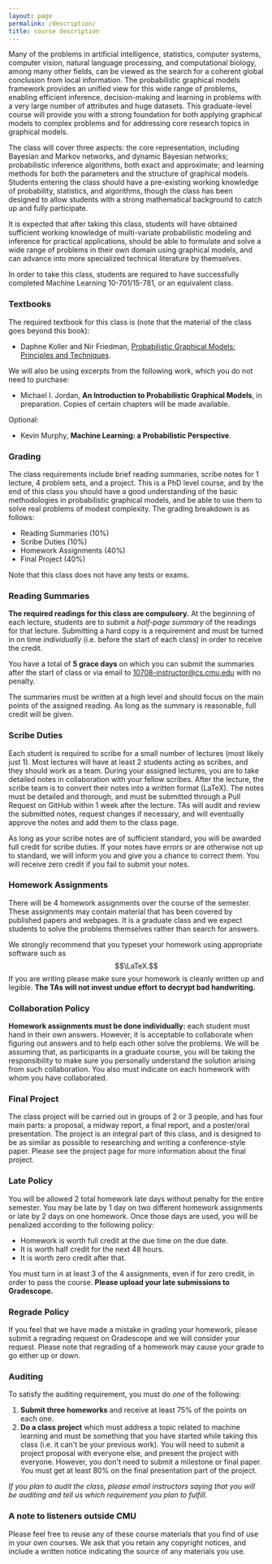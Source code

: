```yaml
---
layout: page
permalink: /description/
title: course description
---
```


Many of the problems in artificial intelligence, statistics, computer systems, computer vision, natural language processing, and computational biology, among many other fields, can be viewed as the search for a coherent global conclusion from local information.
The probabilistic graphical models framework provides an unified view for this wide range of problems, enabling efficient inference, decision-making and learning in problems with a very large number of attributes and huge datasets.
This graduate-level course will provide you with a strong foundation for both applying graphical models to complex problems and for addressing core research topics in graphical models.

The class will cover three aspects: the core representation, including Bayesian and Markov networks, and dynamic Bayesian networks; probabilistic inference algorithms, both exact and approximate; and learning methods for both the parameters and the structure of graphical models.
Students entering the class should have a pre-existing working knowledge of probability, statistics, and algorithms, though the class has been designed to allow students with a strong mathematical background to catch up and fully participate.

It is expected that after taking this class, students will have obtained sufficient working knowledge of multi-variate probabilistic modeling and inference for practical applications, should be able to formulate and solve a wide range of problems in their own domain using graphical models, and can advance into more specialized technical literature by themselves.

In order to take this class, students are required to have successfully completed Machine Learning 10-701/15-781, or an equivalent class.

### Textbooks

The required textbook for this class is (note that the material of the class goes beyond this book):
- Daphne Koller and Nir Friedman, [Probabilistic Graphical Models: Principles and Techniques](http://www.amazon.com/Probabilistic-Graphical-Models-Principles-Computation/dp/0262013193/ref=sr_1_1?ie=UTF8&s=books&qid=1250711756&sr=8-1).

We will also be using excerpts from the following work, which you do not need to purchase:
- Michael I. Jordan, **An Introduction to Probabilistic Graphical Models**, in preparation. Copies of certain chapters will be made available.

Optional:
- Kevin Murphy, **Machine Learning: a Probabilistic Perspective**.

### Grading

The class requirements include brief reading summaries, scribe notes for 1 lecture, 4 problem sets, and a project.
This is a PhD level course, and by the end of this class you should have a good understanding of the basic methodologies in probabilistic graphical models, and be able to use them to solve real problems of modest complexity.
The grading breakdown is as follows:

- Reading Summaries (10%)
- Scribe Duties (10%)
- Homework Assignments (40%)
- Final Project (40%)

Note that this class does not have any tests or exams.

### Reading Summaries

**The required readings for this class are compulsory.**
At the beginning of each lecture, students are to submit a *half-page summary* of the readings for that lecture.
Submitting a hard copy is a requirement and must be turned in on time *individually* (i.e. before the start of each class) in order to receive the credit.

You have a total of **5 grace days** on which you can submit the summaries after the start of class or via email to [10708-instructor@cs.cmu.edu](mailto:10708-instructor@cs.cmu.edu) with no penalty.

The summaries must be written at a high level and should focus on the main points of the assigned reading.
As long as the summary is reasonable, full credit will be given.

### Scribe Duties

Each student is required to scribe for a small number of lectures (most likely just 1).
Most lectures will have at least 2 students acting as scribes, and they should work as a team.
During your assigned lectures, you are to take detailed notes in collaboration with your fellow scribes.
After the lecture, the scribe team is to convert their notes into a written format (LaTeX).
The notes must be detailed and thorough, and must be submitted through a Pull Request on GitHub within 1 week after the lecture.
TAs will audit and review the submitted notes, request changes if necessary, and will eventually approve the notes and add them to the class page.

As long as your scribe notes are of sufficient standard, you will be awarded full credit for scribe duties.
If your notes have errors or are otherwise not up to standard, we will inform you and give you a chance to correct them.
You will receive zero credit if you fail to submit your notes.

### Homework Assignments

There will be 4 homework assignments over the course of the semester.
These assignments may contain material that has been covered by published papers and webpages.
It is a graduate class and we expect students to solve the problems themselves rather than search for answers.

We strongly recommend that you typeset your homework using appropriate software such as $$\LaTeX.$$
If you are writing please make sure your homework is cleanly written up and legible.
**The TAs will not invest undue effort to decrypt bad handwriting.**

### Collaboration Policy

**Homework assignments must be done individually:** each student must hand in their own answers.
However, it is acceptable to collaborate when figuring out answers and to help each other solve the problems.
We will be assuming that, as participants in a graduate course, you will be taking the responsibility to make sure you personally understand the solution arising from such collaboration.
You also must indicate on each homework with whom you have collaborated.


### Final Project

The class project will be carried out in groups of 2 or 3 people, and has four main parts: a proposal, a midway report, a final report, and a poster/oral presentation.
The project is an integral part of this class, and is designed to be as similar as possible to researching and writing a conference-style paper.
Please see the project page for more information about the final project.


### Late Policy

You will be allowed 2 total homework late days without penalty for the entire semester.
You may be late by 1 day on two different homework assignments or late by 2 days on one homework.
Once those days are used, you will be penalized according to the following policy:

- Homework is worth full credit at the due time on the due date.
- It is worth half credit for the next 48 hours.
- It is worth zero credit after that.

You must turn in at least 3 of the 4 assignments, even if for zero credit, in order to pass the course.
**Please upload your late submissions to Gradescope.**

### Regrade Policy

If you feel that we have made a mistake in grading your homework, please submit a regrading request on Gradescope and we will consider your request.
Please note that regrading of a homework may cause your grade to go either up or down.

### Auditing

To satisfy the auditing requirement, you must do *one* of the following:

1. **Submit three homeworks** and receive at least 75% of the points on each one.
2. **Do a class project** which must address a topic related to machine learning and must be something that you have started while taking this class (i.e. it can't be your previous work).
You will need to submit a project proposal with everyone else, and present the project with everyone.
However, you don't need to submit a milestone or final paper.
You must get at least 80% on the final presentation part of the project.

*If you plan to audit the class, please email instructors saying that you will be auditing and tell us which requirement you plan to fulfill.*

### A note to listeners outside CMU

Please feel free to reuse any of these course materials that you find of use in your own courses.
We ask that you retain any copyright notices, and include a written notice indicating the source of any materials you use.
